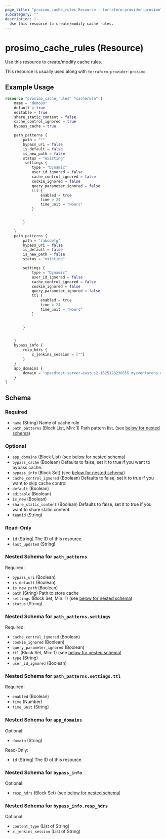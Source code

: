 ```yaml
---
page_title: "prosimo_cache_rules Resource - terraform-provider-prosimo"
subcategory: ""
description: |-
  Use this resource to create/modify cache rules.
---
```


# prosimo_cache_rules (Resource)

Use this resource to create/modify cache rules.

This resource is usually used along with `terraform-provider-prosimo`.



## Example Usage

```terraform
resource "prosimo_cache_rules" "cacherule" {
    name = "demo80"
    default = true
    editable = true
    share_static_content = false
    cache_control_ignored = true
    bypass_cache = true

    path_patterns {
        path = "*"
        bypass_uri = false
        is_default = false
        is_new_path = false
        status = "existing"
         settings {
            type = "Dynamic"
            user_id_ignored = false
            cache_control_ignored = false
            cookie_ignored = false
            query_parameter_ignored = false 
            ttl {
                enabled = true
                time = 24
                time_unit = "Hours"
            }


        }

    }
    path_patterns {
        path = "/abcdefg"
        bypass_uri = false
        is_default = false
        is_new_path = false
        status = "existing"

        settings {
            type = "Dynamic"
            user_id_ignored = false
            cache_control_ignored = false
            cookie_ignored = false
            query_parameter_ignored = false 
            ttl {
                enabled = true
                time = 24
                time_unit = "Hours"
            }


        }


    }
    bypass_info {
		resp_hdrs {
			x_jenkins_session = [""]
		}
    }
    app_domains {
        domain = "speedtest-server-eastus2-1625128238856.myeventarena.com"
    }
}
```

<!-- schema generated by tfplugindocs -->
## Schema

### Required

- `name` (String) Name of cache rule
- `path_patterns` (Block List, Min: 1) Path pattern list. (see [below for nested schema](#nestedblock--path_patterns))

### Optional

- `app_domains` (Block List) (see [below for nested schema](#nestedblock--app_domains))
- `bypass_cache` (Boolean) Defaults to false, set it to true if you want to bypass cache.
- `bypass_info` (Block Set) (see [below for nested schema](#nestedblock--bypass_info))
- `cache_control_ignored` (Boolean) Defaults to false, set it to true if you want to skip cache control.
- `default` (Boolean)
- `editable` (Boolean)
- `is_new` (Boolean)
- `share_static_content` (Boolean) Defaults to false, set it to true if you want to share static content.
- `teamid` (String)

### Read-Only

- `id` (String) The ID of this resource.
- `last_updated` (String)

<a id="nestedblock--path_patterns"></a>
### Nested Schema for `path_patterns`

Required:

- `bypass_uri` (Boolean)
- `is_default` (Boolean)
- `is_new_path` (Boolean)
- `path` (String) Path to store cache
- `settings` (Block Set, Min: 1) (see [below for nested schema](#nestedblock--path_patterns--settings))
- `status` (String)

<a id="nestedblock--path_patterns--settings"></a>
### Nested Schema for `path_patterns.settings`

Required:

- `cache_control_ignored` (Boolean)
- `cookie_ignored` (Boolean)
- `query_parameter_ignored` (Boolean)
- `ttl` (Block Set, Min: 1) (see [below for nested schema](#nestedblock--path_patterns--settings--ttl))
- `type` (String)
- `user_id_ignored` (Boolean)

<a id="nestedblock--path_patterns--settings--ttl"></a>
### Nested Schema for `path_patterns.settings.ttl`

Required:

- `enabled` (Boolean)
- `time` (Number)
- `time_unit` (String)




<a id="nestedblock--app_domains"></a>
### Nested Schema for `app_domains`

Optional:

- `domain` (String)

Read-Only:

- `id` (String) The ID of this resource.


<a id="nestedblock--bypass_info"></a>
### Nested Schema for `bypass_info`

Optional:

- `resp_hdrs` (Block Set) (see [below for nested schema](#nestedblock--bypass_info--resp_hdrs))

<a id="nestedblock--bypass_info--resp_hdrs"></a>
### Nested Schema for `bypass_info.resp_hdrs`

Optional:

- `content_type` (List of String)
- `x_jenkins_session` (List of String)


